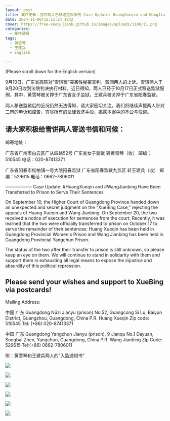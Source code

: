 ```yaml
---
layout: post
title: 案件更新：雪饼两人已移送监狱服刑 Case Update: HuangXueqin and WangJianbing Have Been Transferred to Prison to Serve Their Sentences
date: 2024-11-06T12:11:24.124Z
cover: https://free-xueq-jianb.github.io/images/uploads/1106/11.png
categories:
  - 案件通报
tags:
  - 黄雪琴
  - 王建兵
  - English

---
```


(Please scroll down for the English version)

9月10日，广东省高院对”雪饼案“突袭性秘密宣判，驳回两人的上诉。雪饼两人于9月20日收到法院判决执行材料。近日得知，两人已经于10月17日正式移送监狱服刑，其中，黄雪琴被关押于广东省女子监狱，王建兵被关押于广东省阳春监狱。

两人移送监狱后的近况仍然无法得知，请大家密切关注。我们将继续声援两人针对二审的申诉和控告，穷尽所有的法律救济手段，揭露本案中的不公与荒谬。

## 请大家积极给雪饼两人寄送书信和问候：

邮寄地址：

广东省广州市白云区广从四路52号
广东省女子监狱 转黄雪琴（收）
邮编：510545
电话：020-87413371

广东省阳春市松柏镇一号大院阳春监狱
广东省阳春监狱九监区 转王建兵（收）
邮编：529615
电话：0662-7806011

——————
Case Update: #HuangXueqin and #WangJianbing Have Been Transferred to Prison to Serve Their Sentences

On September 10, the Higher Court of Guangdong Province handed down an unexpected and secret judgment on the “XueBing Case,” rejecting the appeals of Huang Xueqin and Wang Jianbing. On September 20, the two received a notice of execution for sentences from the court. Recently, it was learned that the two were officially transferred to prison on October 17 to serve the remainder of their sentences: Huang Xueqin has been held in Guangdong Provincial Women's Prison and Wang Jianbing has been held in Guangdong Provincial Yangchun Prison.

The status of the two after their transfer to prison is still unknown, so please keep an eye on them. We will continue to stand in solidarity with them and support them in exhausting all legal means to expose the injustice and absurdity of this political repression.

## Please send your wishes and support to XueBing via postcards!

Mailing Address:

中国 广东
Guangdong Nüzi Jianyu (prison)
No.52, Guangcong Si Lu, Baiyun District, Guangzhou, Guangdong, China P.R.
Huang Xueqin
Zip code: 510545
Tel: (+86) 020-87413371

中国 广东
Guangdong Yangchun Jianyu (prison), 9 Jianqu
No.1 Dayuan, Songbai Zhen, Yangchun, Guangdong, China P.R.
Wang Jianbing
Zip Code: 529615
Tel:(+86) 0662-7806011

附：黄雪琴和王建兵两人的“入监通知书”

![](https://free-xueq-jianb.github.io/images/uploads/1106/tongzhi01.jpg)

![](https://free-xueq-jianb.github.io/images/uploads/1106/tongzhi02.jpg)

![](https://free-xueq-jianb.github.io/images/uploads/1106/11.png)

![](https://free-xueq-jianb.github.io/images/uploads/1106/12.png)

![](https://free-xueq-jianb.github.io/images/uploads/1106/13.png)

![](https://free-xueq-jianb.github.io/images/uploads/1106/14.png)